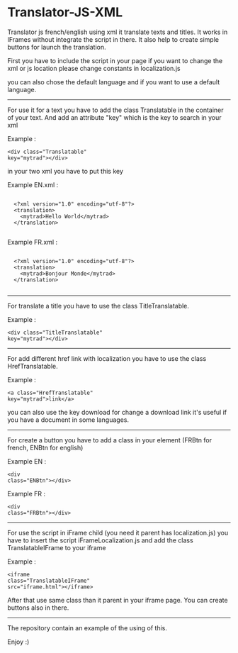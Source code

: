 # Translator-JS-XML
Translator js french/english using xml it translate texts and titles. It works in IFrames without integrate the script in there. It also help to create simple buttons for launch the translation.

First you have to include the script in your page if you want to change the xml or js location please change constants in localization.js

you can also chose the default language and if you want to use a default language.

<hr>

For use it for a text you have to add the class Translatable in the container of your text. And add an attribute "key" which is the key to search in your xml

Example : <pre><code><span><</span>div class="Translatable" key="mytrad"<span>><</span>/div<span>></span></code></pre>

in your two xml you have to put this key

Example EN.xml :
  <pre><code>          
  <span><</span>?xml version="1.0" encoding="utf-8"?<span>></span>
  <span><</span>translation<span>></span>
    <span><</span>mytrad<span>></span>Hello World<span><</span>/mytrad<span>></span>
  <span><</span>/translation<span>></span>
  </pre></code>

Example FR.xml :
  <pre><code>          
  <span><</span>?xml version="1.0" encoding="utf-8"?<span>></span>
  <span><</span>translation<span>></span>
    <span><</span>mytrad<span>></span>Bonjour Monde<span><</span>/mytrad<span>></span>
  <span><</span>/translation<span>></span>
  </pre></code>

<hr>

For translate a title you have to use the class TitleTranslatable.

Example : <pre><code><span><</span>div class="TitleTranslatable" key="mytrad"<span>><</span>/div<span>></span></code></pre>

<hr>

For add different href link with localization you have to use the class HrefTranslatable.

Example : <pre><code><span><a</span> class="HrefTranslatable" key="mytrad"><span>link<</span><span>/a></span></code></pre>

you can also use the key download for change a download link it's useful if you have a document in some languages.
<hr>

For create a button you have to add a class in your element (FRBtn for french, ENBtn for english)

Example EN : <pre><code><span><</span>div class="ENBtn"<span>><</span>/div<span>></span></code></pre>
Example FR : <pre><code><span><</span>div class="FRBtn"<span>><</span>/div<span>></span></code></pre>

<hr>

For use the script in iFrame child (you need it parent has localization.js) you have to insert the script iFrameLocalization.js and add the class TranslatableIFrame to your iframe

Example : <pre><code><span><</span>iframe class="TranslatableIFrame" src="iframe.html"<span>><</span>/iframe<span>></span></code></pre>

After that use same class than it parent in your iframe page. You can create buttons also in there.

<hr>

The repository contain an example of the using of this.

Enjoy :)
